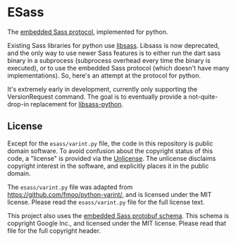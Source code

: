 # ESass

The [embedded Sass protocol](https://github.com/sass/sass/blob/main/spec/embedded-protocol.md), implemented for python.

Existing Sass libraries for python use [libsass](https://sass-lang.com/libsass). Libsass is now
deprecated, and the only way to use newer Sass features is to either run the dart sass binary in a subprocess (subprocess
overhead every time the binary is executed), or to use the
embedded Sass protocol (which doesn't have many implementations). So, here's an attempt at the
protocol for python.

It's extremely early in development, currently only supporting the VersionRequest command. The goal
is to eventually provide a not-quite-drop-in replacement for
[libsass-python](https://sass.github.io/libsass-python).

## License

Except for the `esass/varint.py` file, the code in this repository is public domain
software. To avoid confusion about the copyright status of this code, a "license" is provided via
the [Unlicense](https://unlicense.org). The unlicense disclaims copyright interest in the software,
and explicitly places it in the public domain.

The `esass/varint.py` file was adapted from
<https://github.com/fmoo/python-varint/>, and is licensed under the MIT license. Please read the
`esass/varint.py` file for the full license text.

This project also uses the [embedded Sass protobuf schema](https://github.com/sass/sass/blob/main/spec/embedded_sass.proto). This schema is copyright Google Inc., and licensed under the MIT license. Please read that file for the full copyright header.

